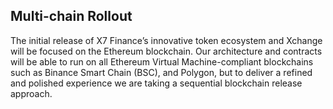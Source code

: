 ## Multi-chain Rollout

The initial release of X7 Finance’s innovative token ecosystem and Xchange will be focused on the Ethereum blockchain. Our architecture and contracts will be able to run on all Ethereum Virtual Machine-compliant blockchains such as Binance Smart Chain (BSC), and Polygon, but to deliver a refined and polished experience we are taking a sequential blockchain release approach.
